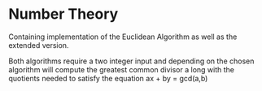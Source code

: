 # Number Theory
Containing implementation of the Euclidean Algorithm as well as the extended version.

Both algorithms require a two integer input and depending on the chosen algorithm will compute the greatest common divisor a long with the quotients needed to satisfy the equation ax + by = gcd(a,b)
